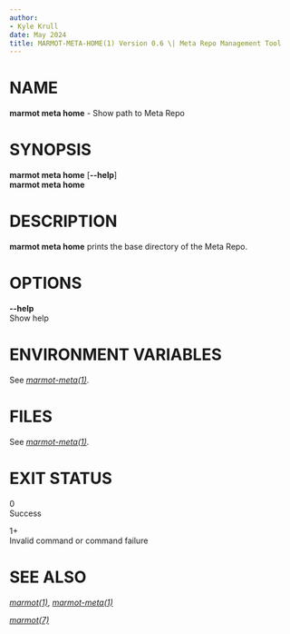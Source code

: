 ```yaml
---
author:
- Kyle Krull
date: May 2024
title: MARMOT-META-HOME(1) Version 0.6 \| Meta Repo Management Tool
---
```


# NAME

**marmot meta home** - Show path to Meta Repo

# SYNOPSIS

**marmot meta home** \[**\--help**\]\
**marmot meta home**

# DESCRIPTION

**marmot meta home** prints the base directory of the Meta Repo.

# OPTIONS

**\--help**  
Show help

# ENVIRONMENT VARIABLES

See [*marmot-meta(1)*](./marmot-meta.1.md).

# FILES

See [*marmot-meta(1)*](./marmot-meta.1.md).

# EXIT STATUS

0  
Success

1+  
Invalid command or command failure

# SEE ALSO

[*marmot(1)*](./marmot.1.md), [*marmot-meta(1)*](./marmot-meta.1.md)

[*marmot(7)*](./marmot.7.md)
